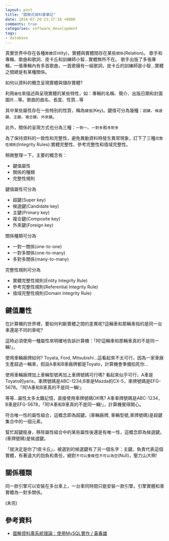 ```yaml
---
layout: post
title: "關聯式資料庫筆記"
date: 2016-07-20 23:37:18 +0800
comments: true
categories: software_development
tags:
- database
---
```


真實世界中存在各種`實體`(Entity)，實體與實體間存在某些`關係`(Relation)。
歌手和專輯、歌曲和歌詞、皮卡丘和訓練師小智...實體無所不在。
歌手出版了多張專輯，一張專輯內有多首歌曲，一首歌擁有一組歌詞，皮卡丘的訓練師是小智...實體之間總是有某種關係。
<!-- more -->

如何以資料的概念呈現實體與儲存實體?

利用`屬性`來描述與呈現實體的某些特性，如：專輯的名稱、簡介、出版日期和封面圖片...等。歌曲的曲名、長度、性質...等

其中某些屬性存在一些特別的性質，稱為`鍵值`(Key)。鍵值可分為幾種：`超鍵`、`候選鍵`、`主鍵`、`複合鍵`、`外來鍵`。

此外，關係的呈現方式也分為三種：`一對一`、`一對多`和`多對多`

為了保持資料的一致性和完整性，避免異動資料時發生異常現象，訂下了三種`完整性規則`(Integrity Rules):實體完整性、參考完整性和值域完整性。

稍微整理一下，主要的概念有：

- 鍵值屬性
- 關係的種類
- 完整性規則

鍵值屬性可分為

- 超鍵(Super key)
- 候選鍵(Candidate key)
- 主鍵(Primary key)
- 複合鍵(Composite key)
- 外來鍵(Foreign key)

關係種類可分為

- 一對一關係(one-to-one)
- 一對多關係(one-to-many)
- 多對多關係(many-to-many)

完整性規則可分為

- 實體完整性規則(Entity Integrity Rule)
- 參考完整性規則(Referential Integrity Rule)
- 值域完整性規則(Domain Integrity Rule)

## 鍵值屬性
在計算機的世界裡，要如何判斷實體之間的差異呢?這輛車和那輛車指的是同一台車還是不同的車呢?

這時必須使用一種屬性來明確地告訴計算機：「阿!這輛車和那輛車真的不是同一輛!」。

使用車輛廠牌如何? Toyata, Ford, Mitsubishi...這看起來不太可行，因為一家車廠生產超過一輛車，假設A車和B車廠牌都是Toyato，計算機會準備掐死你...

使用車輛廠牌加上車輛型號再加上車牌號碼可行嗎? 看起來似乎可行，A車是Toyato的yaris，車牌號碼是ABC-1234;B車是Mazda的CX-5，車牌號碼是EFG-5678。「阿!A車和B車真的不是同一輛!」

等等...屬性太多太難記憶，直接使用車牌號碼OK嗎? A車車牌號碼是ABC-1234，B車是EFG-5678，「阿!A車和B車真的不是同一輛!」，計算機覺得開心。

符合唯一性的屬性組合，這概念即為超鍵。(車輛廠牌, 車輛型號,車牌號碼)是超鍵集合中的一個元素。

幫忙超鍵瘦身，移除屬性組合中的某些屬性後還是有唯一性，這概念即為候選鍵。(車牌號碼)是候選鍵。

「就決定是你了!皮卡丘」，被選到的候選鍵有了另一個名字：主鍵。負責代表這個實體，有著遠大的抱負和責任，絕對`不可以重複`也`不可以為空`(Null)，壓力山大啊!

## 關係種類
同一款引擎可以安裝在多台車上，一台車同時間只能安裝一款引擎。引擎實體和車實體為一對多關係。

(未完)

## 參考資料
- [圖解資料庫系統理論：使用MySQL實作 / 黃春雄](http://www.books.com.tw/products/0010720461)
